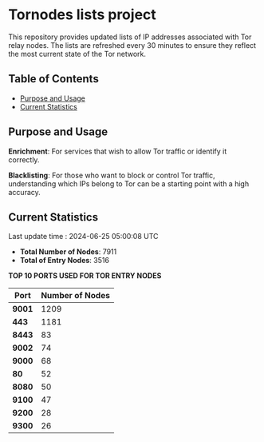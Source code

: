 # Tornodes lists project

This repository provides updated lists of IP addresses associated with Tor relay nodes. The lists are refreshed every 30 minutes to ensure they reflect the most current state of the Tor network.

## Table of Contents

- [Purpose and Usage](#purpose-and-usage)
- [Current Statistics](#current-statistics)


## Purpose and Usage

**Enrichment**: For services that wish to allow Tor traffic or identify it correctly.

**Blacklisting**: For those who want to block or control Tor traffic, understanding which IPs belong to Tor can be a starting point with a high accuracy.

## Current Statistics

Last update time : 2024-06-25 05:00:08 UTC

- **Total Number of Nodes**: 7911
- **Total of Entry Nodes**: 3516

**TOP 10 PORTS USED FOR TOR ENTRY NODES**

| **Port** | **Number of Nodes** |
|------|-----------------|
| **9001**   | 1209  |
| **443**   | 1181  |
| **8443**   | 83  |
| **9002**   | 74  |
| **9000**   | 68  |
| **80**   | 52  |
| **8080**   | 50  |
| **9100**   | 47  |
| **9200**   | 28  |
| **9300**   | 26  |

